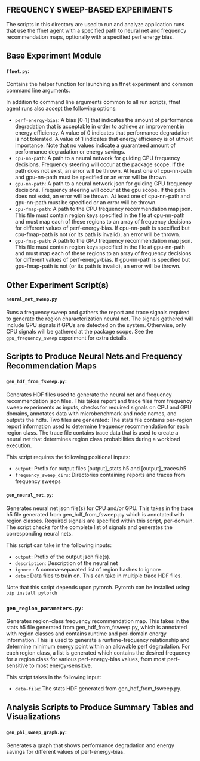 FREQUENCY SWEEP-BASED EXPERIMENTS
---------------------------------

The scripts in this directory are used to run and analyze application
runs that use the ffnet agent with a specified path to neural net and
frequency recommendation maps, optionally with a specified perf energy bias.

## Base Experiment Module

#### `ffnet.py`:

  Contains the helper function for launching an ffnet experiment and
  common command line arguments.

  In addition to command line arguments common to all run scripts,
  ffnet agent runs also accept the following options:

  - `perf-energy-bias`: A bias [0-1] that indicates the amount of performance
                        degradation that is acceptable in order to achieve an 
                        improvement in energy efficiency. A value of 0 indicates
                        that performance degradation is not tolerated. A value
                        of 1 indicates that energy efficiency is of utmost
                        importance. Note that no values indicate a guaranteed
                        amount of performance degradation or energy savings.
  - `cpu-nn-path`: A path to a neural network for guiding CPU frequency decisions.
                   Frequency steering will occur at the package scope. If the path
                   does not exist, an error will be thrown. At least one of 
                   cpu-nn-path and gpu-nn-path must be specified or an error will be
                   thrown.
  - `gpu-nn-path`: A path to a neural network json for guiding GPU frequency decisions.
                   Frequency steering will occur at the gpu scope. If the path
                   does not exist, an error will be thrown. At least one of 
                   cpu-nn-path and gpu-nn-path must be specified or an error will be
                   thrown.
  - `cpu-fmap-path`: A path to the CPU frequency recommendation map json. This file
                     must contain region keys specified in the file at cpu-nn-path
                     and must map each of these regions to an array of frequency 
                     decisions for different values of perf-energy-bias. If cpu-nn-path
                     is specified but cpu-fmap-path is not (or its path is invalid),
                     an error will be thrown.
  - `gpu-fmap-path`: A path to the GPU frequency recommendation map json. This file
                     must contain region keys specified in the file at gpu-nn-path
                     and must map each of these regions to an array of frequency 
                     decisions for different values of perf-energy-bias. If gpu-nn-path
                     is specified but gpu-fmap-path is not (or its path is invalid),
                     an error will be thrown.

## Other Experiment Script(s)

#### `neural_net_sweep.py`

  Runs a frequency sweep and gathers the report and trace signals required to generate
  the region characterization neural net. The signals gathered will include GPU signals
  if GPUs are detected on the system. Otherwise, only CPU signals will be gathered at
  the package scope. See the `gpu_frequency_sweep` experiment for extra details.

## Scripts to Produce Neural Nets and Frequency Recommendation Maps

#### `gen_hdf_from_fsweep.py`:

  Generates HDF files used to generate the neural net and frequency recommendation json files.
  This takes report and trace files from frequency sweep experiments as inputs, checks for
  required signals on CPU and GPU domains, annotates data with microbenchmark and node names,
  and outputs the hdfs. Two files are generated: The stats file contains per-region report
  information used to determine frequency recommendation for each region class. The trace file
  contains trace data that is used to create a neural net that determines region class 
  probabilities during a workload execution.

  This script requires the following positional inputs:

  - `output`: Prefix for output files [output]_stats.h5 and [output]_traces.h5
  - `frequency_sweep_dirs`: Directories containing reports and traces from frequency sweeps

#### `gen_neural_net.py`:

   Generates neural net json file(s) for CPU and/or GPU. This takes in the trace h5 file generated 
   from gen_hdf_from_fsweep.py which is annotated with region classes. Required signals are 
   specified within this script, per-domain. The script checks for the complete list of signals
   and generates the corresponding neural nets.

   This script can take in the following inputs:

   - `output`: Prefix of the output json file(s).
   - `description`: Description of the neural net
   - `ignore` : A comma-separated list of region hashes to ignore
   - `data` : Data files to train on. This can take in multiple trace HDF files.

   Note that this script depends upon pytorch. Pytorch can be installed using: `pip install pytorch`

### `gen_region_parameters.py`:

   Generates region-class frequency recommendation map. This takes in the stats h5 file
   generated from gen_hdf_from_fsweep.py, which is annotated with region classes and
   contains runtime and per-domain energy information. This is used to generate a
   runtime-frequency relationship and determine minimum energy point within an allowable
   perf degradation. For each region class, a list is generated which contains the 
   desired frequency for a region class for various perf-energy-bias values, from
   most perf-sensitive to most energy-sensitive.

   This script takes in the following input:

   - `data-file`: The stats HDF generated from gen_hdf_from_fsweep.py.

## Analysis Scripts to Produce Summary Tables and Visualizations

#### `gen_phi_sweep_graph.py`:

  Generates a graph that shows performance degradation and energy savings for different
  values of perf-energy-bias.
